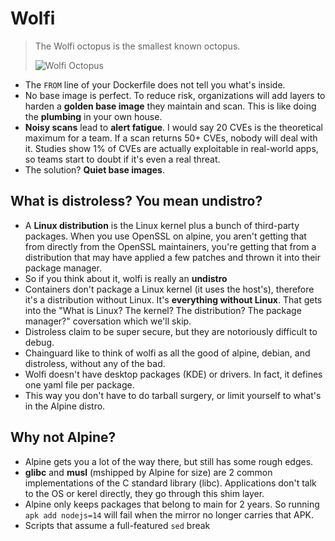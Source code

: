 # Wolfi

> The Wolfi octopus is the smallest known octopus.
> 
> ![Wolfi Octopus](https://i.imgur.com/C0Cynytm.jpeg)

- The `FROM` line of your Dockerfile does not tell you what's inside.
- No base image is perfect. To reduce risk, organizations will add layers to harden a **golden base image** they maintain and scan. This is like doing the **plumbing** in your own house.
- **Noisy scans** lead to **alert fatigue**. I would say 20 CVEs is the theoretical maximum for a team. If a scan returns 50+ CVEs, nobody will deal with it. Studies show 1% of CVEs are actually exploitable in real-world apps, so teams start to doubt if it's even a real threat.
- The solution? **Quiet base images**.

## What is distroless? You mean undistro?

- A **Linux distribution** is the Linux kernel plus a bunch of third-party packages. When you use OpenSSL on alpine, you aren't getting that from directly from the OpenSSL maintainers, you're getting that from a distribution that may have applied a few patches and thrown it into their package manager.
- So if you think about it, wolfi is really an **undistro**
- Containers don't package a Linux kernel (it uses the host's), therefore it's a distribution without Linux. It's **everything without Linux**. That gets into the "What is Linux? The kernel? The distribution? The package manager?" coversation which we'll skip.
- Distroless claim to be super secure, but they are notoriously difficult to debug.
- Chainguard like to think of wolfi as all the good of alpine, debian, and distroless, without any of the bad.
- Wolfi doesn't have desktop packages (KDE) or drivers. In fact, it defines one yaml file per package.
- This way you don't have to do tarball surgery, or limit yourself to what's in the Alpine distro.

## Why not Alpine?

- Alpine gets you a lot of the way there, but still has some rough edges.
- **glibc** and **musl** (mshipped by Alpine for size) are 2 common implementations of the C standard library (libc). Applications don't talk to the OS or kerel directly, they go through this shim layer.
- Alpine only keeps packages that belong to main for 2 years. So running `apk add nodejs=14` will fail when the mirror no longer carries that APK.
- Scripts that assume a full-featured `sed` break
